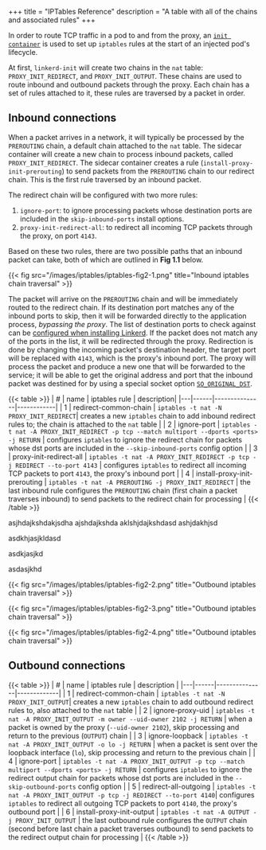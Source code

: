 +++
title = "IPTables Reference"
description = "A table with all of the chains and associated rules"
+++

In order to route TCP traffic in a pod to and from the proxy, an [`init
container`](https://kubernetes.io/docs/concepts/workloads/pods/init-containers/)
is used to set up `iptables` rules at the start of an injected pod's
lifecycle.

At first, `linkerd-init` will create two chains in the `nat` table:
`PROXY_INIT_REDIRECT`, and `PROXY_INIT_OUTPUT`. These chains are used to route
inbound and outbound packets through the proxy. Each chain has a set of rules
attached to it, these rules are traversed by a packet in order.

## Inbound connections

When a packet arrives in a network, it will typically be processed by the
`PREROUTING` chain, a default chain attached to the `nat` table. The sidecar
container will create a new chain to process inbound packets, called
`PROXY_INIT_REDIRECT`. The sidecar container creates a rule
(`install-proxy-init-prerouting`) to send packets from the `PREROUTING` chain
to our redirect chain. This is the first rule traversed by an inbound packet.

The redirect chain will be configured with two more rules:
  1. `ignore-port`: to ignore processing packets whose destination ports are
     included in the `skip-inbound-ports` install options.
  2. `proxy-init-redirect-all`: to redirect all incoming TCP packets through
     the proxy, on port `4143`.

Based on these two rules, there are two possible paths that an inbound packet
can take, both of which are outlined in **Fig 1.1** below.

{{< fig src="/images/iptables/iptables-fig2-1.png" 
title="Inbound iptables chain traversal" >}}

The packet will arrive on the `PREROUTING` chain and will be immediately routed
to the redirect chain. If its destination port matches any of the inbound ports
to skip, then it will be forwarded directly to the application process,
_bypassing the proxy_. The list of destination ports to check against can be
[configured when installing
Linkerd](/2.11/reference/cli/install/#). If the packet
does not match any of the ports in the list, it will be redirected through the
proxy. Redirection is done by changing the incoming packet's destination
header, the target port will be replaced with `4143`, which is the proxy's
inbound port. The proxy will process the packet and produce a new one that will
be forwarded to the service; it will be able to get the original address and
port that the inbound packet was destined for by using a special socket option
[`SO_ORIGINAL_DST`](https://linux.die.net/man/3/getsockopt).

<!-- markdownlint-disable MD013 -->
{{< table >}}
| # | name | iptables rule | description|
|---|------|---------------|------------|
| 1 | redirect-common-chain | `iptables -t nat -N PROXY_INIT_REDIRECT`| creates a new `iptables` chain to add inbound redirect rules to; the chain is attached to the `nat` table |
| 2 | ignore-port | `iptables -t nat -A PROXY_INIT_REDIRECT -p tcp --match multiport --dports <ports> -j RETURN` | configures `iptables` to ignore the redirect chain for packets whose dst ports are included in the `--skip-inbound-ports` config option |
| 3 | proxy-init-redirect-all | `iptables -t nat -A PROXY_INIT_REDIRECT -p tcp -j REDIRECT --to-port 4143` | configures `iptables` to redirect all incoming TCP packets to port `4143`, the proxy's inbound port |
| 4 | install-proxy-init-prerouting | `iptables -t nat -A PREROUTING -j PROXY_INIT_REDIRECT` | the last inbound rule configures the `PREROUTING` chain (first chain a packet traverses inbound) to send packets to the redirect chain for processing |
{{< /table >}}
<!-- markdownlint-enable MD013 -->

asjhdajkshdakjsdha
ajshdajkshda
aklshjdajkshdasd
ashjdakhjsd




asdkhjasjkldasd

asdkjasjkd

asdasjkhd

{{< fig src="/images/iptables/iptables-fig2-2.png" 
title="Outbound iptables chain traversal" >}}


{{< fig src="/images/iptables/iptables-fig2-3.png" 
title="Outbound iptables chain traversal" >}}


{{< fig src="/images/iptables/iptables-fig2-4.png" 
title="Outbound iptables chain traversal" >}}

## Outbound connections

<!-- markdownlint-disable MD013 -->
{{< table >}}
| # | name | iptables rule | description |
|---|------|---------------|-------------|
| 1 | redirect-common-chain | `iptables -t nat -N PROXY_INIT_OUTPUT`| creates a new `iptables` chain to add outbound redirect rules to, also attached to the `nat` table |
| 2 | ignore-proxy-uid | `iptables -t nat -A PROXY_INIT_OUTPUT -m owner --uid-owner 2102 -j RETURN` | when a packet is owned by the proxy (`--uid-owner 2102`), skip processing and return to the previous (`OUTPUT`) chain |
| 3 | ignore-loopback | `iptables -t nat -A PROXY_INIT_OUTPUT -o lo -j RETURN` | when a packet is sent over the loopback interface (`lo`), skip processing and return to the previous chain |
| 4 | ignore-port | `iptables -t nat -A PROXY_INIT_OUTPUT -p tcp --match multiport --dports <ports> -j RETURN` | configures `iptables` to ignore the redirect output chain for packets whose dst ports are included in the `--skip-outbound-ports` config option |
| 5 | redirect-all-outgoing | `iptables -t nat -A PROXY_INIT_OUTPUT -p tcp -j REDIRECT --to-port 4140`|  configures `iptables` to redirect all outgoing TCP packets to port `4140`, the proxy's outbound port |
| 6 | install-proxy-init-output | `iptables -t nat -A OUTPUT -j PROXY_INIT_OUTPUT` | the last outbound rule configures the `OUTPUT` chain (second before last chain a packet traverses outbound) to send packets to the redirect output chain for processing |
{{< /table >}}
<!-- markdownlint-enable MD013 -->
